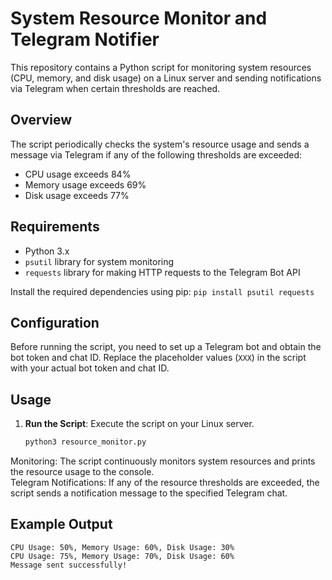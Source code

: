 # System Resource Monitor and Telegram Notifier  

This repository contains a Python script for monitoring system resources (CPU, memory, and disk usage) on a Linux server and sending notifications via Telegram when certain thresholds are reached.

## Overview  

The script periodically checks the system's resource usage and sends a message via Telegram if any of the following thresholds are exceeded:  
- CPU usage exceeds 84%  
- Memory usage exceeds 69%  
- Disk usage exceeds 77%  

## Requirements  

- Python 3.x  
- `psutil` library for system monitoring  
- `requests` library for making HTTP requests to the Telegram Bot API  

Install the required dependencies using pip:
`pip install psutil requests`  

## Configuration  

Before running the script, you need to set up a Telegram bot and obtain the bot token and chat ID. Replace the placeholder values (`XXX`) in the script with your actual bot token and chat ID.

## Usage  

1. **Run the Script**: Execute the script on your Linux server.  
   ```bash
   python3 resource_monitor.py

Monitoring: The script continuously monitors system resources and prints the resource usage to the console.   
Telegram Notifications: If any of the resource thresholds are exceeded, the script sends a notification message to the specified Telegram chat.    

## Example Output
 `CPU Usage: 50%, Memory Usage: 60%, Disk Usage: 30%`  
`CPU Usage: 75%, Memory Usage: 70%, Disk Usage: 60%`    
`Message sent successfully!`  

